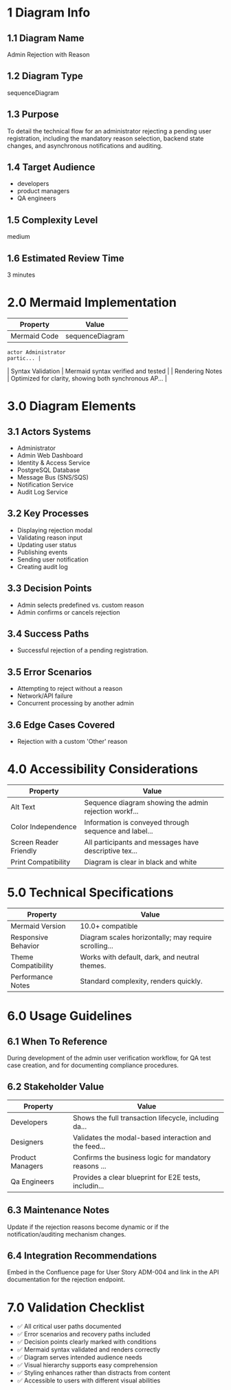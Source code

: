 # 1 Diagram Info

## 1.1 Diagram Name

Admin Rejection with Reason

## 1.2 Diagram Type

sequenceDiagram

## 1.3 Purpose

To detail the technical flow for an administrator rejecting a pending user registration, including the mandatory reason selection, backend state changes, and asynchronous notifications and auditing.

## 1.4 Target Audience

- developers
- product managers
- QA engineers

## 1.5 Complexity Level

medium

## 1.6 Estimated Review Time

3 minutes

# 2.0 Mermaid Implementation

| Property | Value |
|----------|-------|
| Mermaid Code | sequenceDiagram
    actor Administrator
    partic... |
| Syntax Validation | Mermaid syntax verified and tested |
| Rendering Notes | Optimized for clarity, showing both synchronous AP... |

# 3.0 Diagram Elements

## 3.1 Actors Systems

- Administrator
- Admin Web Dashboard
- Identity & Access Service
- PostgreSQL Database
- Message Bus (SNS/SQS)
- Notification Service
- Audit Log Service

## 3.2 Key Processes

- Displaying rejection modal
- Validating reason input
- Updating user status
- Publishing events
- Sending user notification
- Creating audit log

## 3.3 Decision Points

- Admin selects predefined vs. custom reason
- Admin confirms or cancels rejection

## 3.4 Success Paths

- Successful rejection of a pending registration.

## 3.5 Error Scenarios

- Attempting to reject without a reason
- Network/API failure
- Concurrent processing by another admin

## 3.6 Edge Cases Covered

- Rejection with a custom 'Other' reason

# 4.0 Accessibility Considerations

| Property | Value |
|----------|-------|
| Alt Text | Sequence diagram showing the admin rejection workf... |
| Color Independence | Information is conveyed through sequence and label... |
| Screen Reader Friendly | All participants and messages have descriptive tex... |
| Print Compatibility | Diagram is clear in black and white |

# 5.0 Technical Specifications

| Property | Value |
|----------|-------|
| Mermaid Version | 10.0+ compatible |
| Responsive Behavior | Diagram scales horizontally; may require scrolling... |
| Theme Compatibility | Works with default, dark, and neutral themes. |
| Performance Notes | Standard complexity, renders quickly. |

# 6.0 Usage Guidelines

## 6.1 When To Reference

During development of the admin user verification workflow, for QA test case creation, and for documenting compliance procedures.

## 6.2 Stakeholder Value

| Property | Value |
|----------|-------|
| Developers | Shows the full transaction lifecycle, including da... |
| Designers | Validates the modal-based interaction and the feed... |
| Product Managers | Confirms the business logic for mandatory reasons ... |
| Qa Engineers | Provides a clear blueprint for E2E tests, includin... |

## 6.3 Maintenance Notes

Update if the rejection reasons become dynamic or if the notification/auditing mechanism changes.

## 6.4 Integration Recommendations

Embed in the Confluence page for User Story ADM-004 and link in the API documentation for the rejection endpoint.

# 7.0 Validation Checklist

- ✅ All critical user paths documented
- ✅ Error scenarios and recovery paths included
- ✅ Decision points clearly marked with conditions
- ✅ Mermaid syntax validated and renders correctly
- ✅ Diagram serves intended audience needs
- ✅ Visual hierarchy supports easy comprehension
- ✅ Styling enhances rather than distracts from content
- ✅ Accessible to users with different visual abilities

